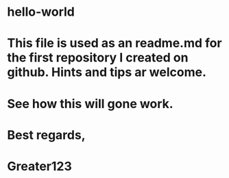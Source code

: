 # hello-world
# This file is used as an readme.md for the first repository I created on github. Hints and tips ar welcome.
# See how this will gone work.
#  Best regards,
#  Greater123
